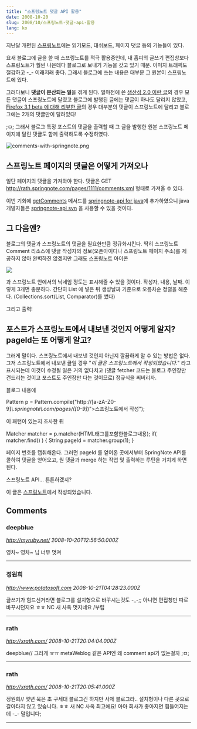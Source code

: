 ```yaml
---
title: "스프링노트 댓글 API 활용"
date: 2008-10-20
slug: 2008/10/스프링노트-댓글-api-활용
lang: ko
---
```


지난달 개편된 [스프링노트](http://www.springnote.com/)에는 읽기모드, 대쉬보드, 페이지 댓글 등의 기능들이 있다.

 

요새 블로그에 글을 쓸 때 스프링노트를 적극 활용중인데, 내 홈피의 글쓰기 편집창보다 스프링노트가 훨씬 나은데다 블로그로 보내기 기능을 갖고 있기 때문. 이미지 트래픽도 절감하고 -_- 이래저래 좋다. 그래서 블로그에 쓰는 내용은 대부분 그 원본이 스프링노트에 있다.

그러다보니 **댓글이 분산되는 일**을 겪게 된다. 얼마전에 쓴 [생산성 2.0 이란 글](http://rath.springnote.com/pages/1949206)의 경우 모든 댓글이 스프링노트에 달렸고 블로그에 발행된 글에는 댓글이 하나도 달리지 않았고, [Firefox 3.1 beta 에 대해 리뷰한 글](http://rath.springnote.com/pages/1934834)의 경우 대부분의 댓글이 스프링노트에 달리고 블로그에는 2개의 댓글만이 달려있다!

 

;ㅁ; 그래서 블로그 특정 포스트의 댓글을 출력할 때 그 글을 발행한 원본 스프링노트 페이지에 달린 댓글도 함께 출력하도록 수정하였다.

 

   

![comments-with-springnote.png](http://rath.springnote.com/pages/1961506/attachments/877700)

 

## 스프링노트 페이지의 댓글은 어떻게 가져오나

일단 페이지의 댓글을 가져와야 한다. 댓글은 GET http://rath.springnote.com/pages/1111/comments.xml 형태로 가져올 수 있다.

이번 기회에 [getComments](/devdoc/springnote/rath/toys/springnote/SpringNote.html#getComments%28int%29) 메서드를 [springnote-api for java](http://code.google.com/p/springnote-api/)에 추가하였으니 java 개발자들은 [springnote-api svn](http://code.google.com/p/springnote-api/source/checkout) 을 사용할 수 있을 것이다.

 

## 그 다음엔?

블로그의 댓글과 스프링노트의 댓글을 필요한만큼 정규화시킨다. 딱히 스프링노트 Comment 리소스에 댓글 작성자의 정보(오픈아이디나 스프링노트 페이지 주소)를 제공하지 않아 완벽하진 않겠지만 그래도 스프링노트 아이콘 

![](/img/springnote-icon.png)

 과 스프링노트 안에서의 닉네임 정도는 표시해줄 수 있을 것이다. 작성자, 내용, 날짜. 이렇게 3개면 충분하다. 간단히 List 에 넣은 뒤 생성날짜 기준으로 오름차순 정렬을 해준다. (Collections.sort(List, Comparator)를 썼다)

그리고 출력!

 

## 포스트가 스프링노트에서 내보낸 것인지 어떻게 알지? pageId는 또 어떻게 알고?

그러게 말이다. 스프링노트에서 내보낸 것인지 아닌지 깔끔하게 알 수 있는 방법은 없다. 그저 스프링노트에서 내보낸 글일 경우 "*이 글은 스프링노트에서 작성되었습니다.*" 라고 표시되는데 이것이 수정될 일은 거의 없다치고 (댓글 fetcher 코드는 블로그 주인장만 건드리는 것이고 포스트도 주인장만 다는 것이므로) 정규식을 써버리자.

블로그 내용에

Pattern p = Pattern.compile("http://[a-zA-Z0-9]*\\.springnote\\.com/pages/([0-9]*)\">스프링노트</a>에서 작성");

이 패턴이 있는지 조사한 뒤

Matcher matcher = p.matcher(HTML태그를포함한블로그내용);
if( matcher.find() ) {
  String pageId = matcher.group(1);
}

페이지 번호를 캡춰해온다. 그러면 pageId 를 얻어온 곳에서부터 SpringNote API를 콜하여 댓글을 얻어오고, 원 댓글과 merge 하는 작업 및 출력하는 루틴을 거치게 하면 된다.

 

스프링노트 API... 튼튼하겠지?

이 글은 [스프링노트](http://rath.springnote.com/pages/1961506)에서 작성되었습니다.

## Comments

### deepblue
*http://myruby.net/*
*2008-10-20T12:56:50.000Z*

영차~ 영차~ 님 너무 멋져

---

### 정원희
*http://www.potatosoft.com*
*2008-10-21T04:28:23.000Z*

글쓰기가 힘드신거라면 블로그를 설치형으로 바꾸시는것도 -_-;; 아니면 편집창만 따로 바꾸시던지요 ㅎㅎ NC 새 사옥 멋지네요 /부럽

---

### rath
*http://xrath.com/*
*2008-10-21T20:04:04.000Z*

deepblue// 그러게 ㅠㅠ metaWeblog 같은 API엔 왜 comment api가 없는걸까 ;ㅁ;

---

### rath
*http://xrath.com/*
*2008-10-21T20:05:41.000Z*

정원희// 몇년 묵은 초 구세대 블로그긴 하지만 사제 블로그라.. 설치형이나 다른 곳으로 갈아타지 않고 있습니다. ㅎㅎ 새 NC 사옥 최고에요! 아아 회사가 좋아지면 힘들어지는데 -_- 말입니다;

---

